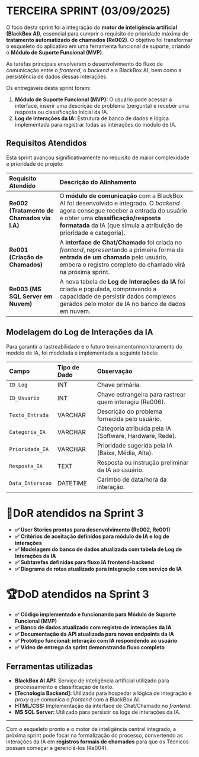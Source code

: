 # TERCEIRA SPRINT (03/09/2025)

O foco desta sprint foi a integração do **motor de inteligência artificial (BlackBox AI)**, essencial para cumprir o requisito de prioridade máxima de **tratamento automatizado de chamados (Re002)**. O objetivo foi transformar o esqueleto do aplicativo em uma ferramenta funcional de suporte, criando o **Módulo de Suporte Funcional (MVP)**.

As tarefas principais envolveram o desenvolvimento do fluxo de comunicação entre o *frontend*, o *backend* e a BlackBox AI, bem como a persistência de dados dessas interações.

Os entregáveis desta sprint foram:

1.  **Módulo de Suporte Funcional (MVP):** O usuário pode acessar a interface, inserir uma descrição de problema (pergunta) e receber uma resposta ou classificação inicial da IA.
2.  **Log de Interações da IA:** Estrutura de banco de dados e lógica implementada para registrar todas as interações do módulo de IA.

## Requisitos Atendidos

Esta sprint avançou significativamente no requisito de maior complexidade e prioridade do projeto:

| Requisito Atendido | Descrição do Alinhamento |
| :--- | :--- |
| **Re002 (Tratamento de Chamados via I.A)** | O **módulo de comunicação** com a BlackBox AI foi desenvolvido e integrado. O *backend* agora consegue receber a entrada do usuário e obter uma **classificação/resposta formatada** da IA (que simula a atribuição de prioridade e categoria). |
| **Re001 (Criação de Chamados)** | A **interface de Chat/Chamado** foi criada no *frontend*, representando a primeira forma de **entrada de um chamado** pelo usuário, embora o registro completo do chamado virá na próxima sprint. |
| **Re003 (MS SQL Server em Nuvem)** | A nova tabela de **Log de Interações da IA** foi criada e populada, comprovando a capacidade de persistir dados complexos gerados pelo motor de IA no banco de dados em nuvem. |

## Modelagem do Log de Interações da IA

Para garantir a rastreabilidade e o futuro treinamento/monitoramento do modelo de IA, foi modelada e implementada a seguinte tabela:

| Campo | Tipo de Dado | Observação |
| :--- | :--- | :--- |
| `ID_Log` | INT | Chave primária. |
| `ID_Usuario` | INT | Chave estrangeira para rastrear quem interagiu (Re006). |
| `Texto_Entrada` | VARCHAR | Descrição do problema fornecida pelo usuário. |
| `Categoria_IA` | VARCHAR | Categoria atribuída pela IA (Software, Hardware, Rede). |
| `Prioridade_IA` | VARCHAR | Prioridade sugerida pela IA (Baixa, Média, Alta). |
| `Resposta_IA` | TEXT | Resposta ou instrução preliminar da IA ao usuário. |
| `Data_Interacao` | DATETIME | Carimbo de data/hora da interação. |

# 🏃‍DoR atendidos na Sprint 3
- **✅ User Stories prontas para desenvolvimento (Re002, Re001)**
- **✅ Critérios de aceitação definidos para módulo de IA e log de interações**
- **✅ Modelagem do banco de dados atualizada com tabela de Log de Interações da IA**
- **✅ Subtarefas definidas para fluxo IA frontend-backend**
- **✅ Diagrama de rotas atualizado para integração com serviço de IA**

# 🏆DoD atendidos na Sprint 3
- **✅ Código implementado e funcionando para Módulo de Suporte Funcional (MVP)**
- **✅ Banco de dados atualizado com registro de interações da IA**
- **✅ Documentação da API atualizada para novos endpoints da IA**
- **✅ Protótipo funcional: interação com IA respondendo ao usuário**
- **✅ Vídeo de entrega da sprint demonstrando fluxo completo**

## Ferramentas utilizadas

* **BlackBox AI API:** Serviço de inteligência artificial utilizado para processamento e classificação de texto.
* **[Tecnologia Backend]:** Utilizada para hospedar a lógica de integração e *proxy* que comunica o *frontend* com a BlackBox AI.
* **HTML/CSS:** Implementação da interface de Chat/Chamado no *frontend*.
* **MS SQL Server:** Utilizado para persistir os logs de interações da IA.

---

Com o esqueleto pronto e o motor de inteligência central integrado, a próxima sprint pode focar na formalização do processo, convertendo as interações da IA em **registros formais de chamados** para que os Técnicos possam começar a gerenciá-los (Re004).
